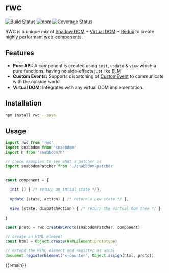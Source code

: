 # rwc
[![Build Status](https://travis-ci.org/tusharmath/rwc.svg?branch=master)](https://travis-ci.org/tusharmath/rwc)
[![npm](https://img.shields.io/npm/v/rwc.svg)](https://www.npmjs.com/package/rwc)
[![Coverage Status](https://coveralls.io/repos/github/tusharmath/rwc/badge.svg)](https://coveralls.io/github/tusharmath/rwc)

RWC is a unique mix of [Shadow DOM] + [Virtual DOM] + [Redux] to create highly performant [web-components].

[Shadow DOM]:     http://www.html5rocks.com/en/tutorials/webcomponents/shadowdom/
[Virtual DOM]:    https://github.com/paldepind/snabbdom
[Redux]:          redux.js.org
[web-components]: http://www.html5rocks.com/en/tutorials/webcomponents/shadowdom/

## Features
 - **Pure API:** A component is created using `init`, `update` & `view` which a pure functions, having no side-effects just like [ELM].
 - **Custom Events:** Supports dispatching of [CustomEvent] to communicate with the outside world.
 - **Virtual DOM:** Integrates with any virtual DOM implementation.
   
[ELM]:         elm-lang.org
[CustomEvent]: https://developer.mozilla.org/en/docs/Web/API/CustomEvent


## Installation

```bash
npm install rwc --save
```

## Usage

```js
import rwc from 'rwc'
import snabbdom from 'snabbdom'
import h from 'snabbdom/h'

// check examples to see what a patcher is
import snabbdomPatcher from './snabbdom-patcher'


const component = {
                    
  init () { /* return an intial state */},
  
  update (state, action) { /* return a new state */ },
  
  view (state, dispatchAction) { /* return the virtual dom tree */ }
                  
}

const proto = rwc.createWCProto(snabbdomPatcher, component)

// create an HTML element
const html = Object.create(HTMLElement.prototype)

// extend the HTML element and register as usual
document.registerElement('x-counter', Object.assign(html, proto))
```

{{>main}}
